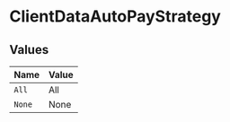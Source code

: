 # ClientDataAutoPayStrategy


## Values

| Name   | Value  |
| ------ | ------ |
| `All`  | All    |
| `None` | None   |
